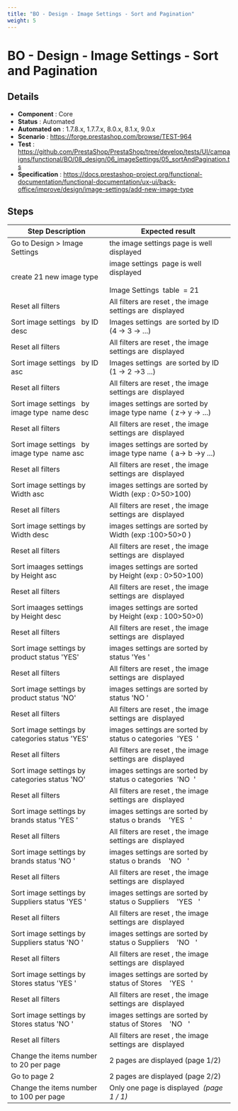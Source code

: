 ```yaml
---
title: "BO - Design - Image Settings - Sort and Pagination"
weight: 5
---
```


# BO - Design - Image Settings - Sort and Pagination
## Details
* **Component** : Core
* **Status** : Automated
* **Automated on** : 1.7.8.x, 1.7.7.x, 8.0.x, 8.1.x, 9.0.x
* **Scenario** : https://forge.prestashop.com/browse/TEST-964
* **Test** : https://github.com/PrestaShop/PrestaShop/tree/develop/tests/UI/campaigns/functional/BO/08_design/06_imageSettings/05_sortAndPagination.ts
* **Specification** : https://docs.prestashop-project.org/functional-documentation/functional-documentation/ux-ui/back-office/improve/design/image-settings/add-new-image-type

## Steps
| Step Description | Expected result |
| ----- | ----- |
| Go to Design > Image Settings | the image settings page is well displayed |
| create 21 new image type | image settings  page is well displayed<br><br>Image Settings  table  = 21 |
| Reset all filters | All filters are reset , the image settings are  displayed |
| Sort image settings   by ID desc | Images settings  are sorted by ID (4 -> 3 -> ...) |
| Reset all filters | All filters are reset , the image settings are  displayed |
| Sort image settings   by ID asc | Images settings  are sorted by ID (1 -> 2 ->3 ...) |
| Reset all filters | All filters are reset , the image settings are  displayed |
| Sort image settings   by image type  name desc | images settings are sorted by image type name  ( z-> y -> ...) |
| Reset all filters | All filters are reset , the image settings are  displayed |
| Sort image settings   by image type  name asc | images settings are sorted by image type name  ( a-> b ->y ...) |
| Reset all filters | All filters are reset , the image settings are  displayed |
| Sort image settings by Width asc | images settings are sorted by Width (exp : 0>50>100) |
| Reset all filters | All filters are reset , the image settings are  displayed |
| Sort image settings by Width desc | images settings are sorted by Width (exp :100>50>0 ) |
| Reset all filters | All filters are reset , the image settings are  displayed |
| Sort imaages settings by Height asc | images settings are sorted by Height (exp : 0>50>100) |
| Reset all filters | All filters are reset , the image settings are  displayed |
| Sort imaages settings by Height desc | images settings are sorted by Height (exp : 100>50>0) |
| Reset all filters | All filters are reset , the image settings are  displayed |
| Sort image settings by product status 'YES' | images settings are sorted by status 'Yes ' |
| Reset all filters | All filters are reset , the image settings are  displayed |
| Sort image settings by product status 'NO' | images settings are sorted by status 'NO ' |
| Reset all filters | All filters are reset , the image settings are  displayed |
| Sort image settings by categories status 'YES' | images settings are sorted by status o categories  'YES  ' |
| Reset all filters | All filters are reset , the image settings are  displayed |
| Sort image settings by categories status 'NO' | images settings are sorted by status o categories  'NO  ' |
| Reset all filters | All filters are reset , the image settings are  displayed |
| Sort image settings by brands status 'YES ' | images settings are sorted by status o brands    'YES   ' |
| Reset all filters | All filters are reset , the image settings are  displayed |
| Sort image settings by brands status 'NO ' | images settings are sorted by status o brands    'NO   ' |
| Reset all filters | All filters are reset , the image settings are  displayed |
| Sort image settings by Suppliers status 'YES ' | images settings are sorted by status o Suppliers    'YES   ' |
| Reset all filters | All filters are reset , the image settings are  displayed |
| Sort image settings by Suppliers status 'NO ' | images settings are sorted by status o Suppliers    'NO   ' |
| Reset all filters | All filters are reset , the image settings are  displayed |
| Sort image settings by Stores status 'YES ' | images settings are sorted by status of Stores    'YES   ' |
| Reset all filters | All filters are reset , the image settings are  displayed |
| Sort image settings by Stores status 'NO ' | images settings are sorted by status of Stores    'NO   ' |
| Reset all filters | All filters are reset , the image settings are  displayed |
| Change the items number to 20 per page | 2 pages are displayed (page 1/2) |
| Go to page 2 | 2 pages are displayed (page 2/2) |
| Change the items number to 100 per page | Only one page is displayed  _(page 1 / 1)_ |
